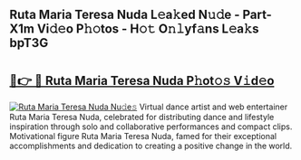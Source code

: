 ## Ruta Maria Teresa Nuda L𝚎a𝚔ed N𝚞𝚍e - Part-X1m Vi𝚍𝚎o P𝚑𝚘tos - H𝚘𝚝 O𝚗𝚕yf𝚊ns L𝚎a𝚔s bpT3G

# <h2><a href="http://kf46paq.oniu.top/?m=Ruta+Maria+Teresa+Nuda">🔗👉 🔴 Ruta Maria Teresa Nuda P𝚑ot𝚘𝚜 V𝚒d𝚎o</a></h2>

[![Ruta Maria Teresa Nuda Nu𝚍e𝚜](https://i.imgur.com/0qMVB7G.gif)](http://kf46paq.oniu.top/?m=Ruta+Maria+Teresa+Nuda)
Virtual dance artist and web entertainer Ruta Maria Teresa Nuda, celebrated for distributing dance and lifestyle inspiration through solo and collaborative performances and compact clips. Motivational figure Ruta Maria Teresa Nuda, famed for their exceptional accomplishments and dedication to creating a positive change in the world.  
